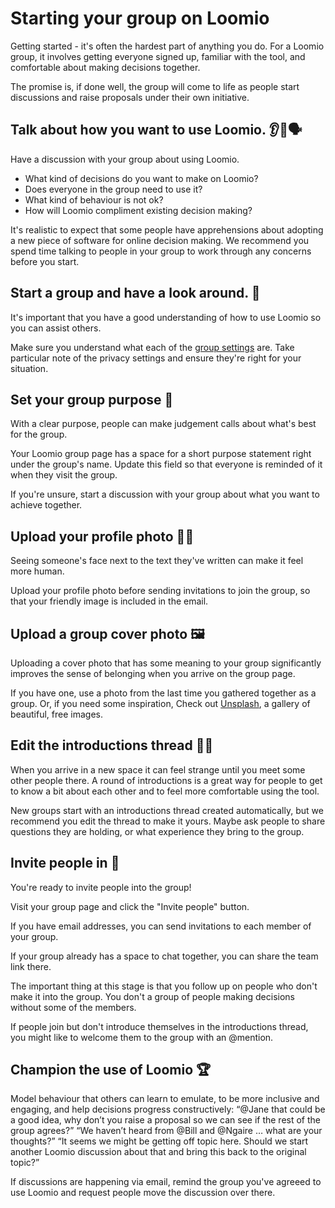 # Starting your group on Loomio

Getting started - it's often the hardest part of anything you do. For a Loomio group, it involves getting everyone signed up, familiar with the tool, and comfortable about making decisions together.

The promise is, if done well, the group will come to life as people start discussions and raise proposals under their own initiative.

## Talk about how you want to use Loomio. 👂👄🗣

Have a discussion with your group about using Loomio.

- What kind of decisions do you want to make on Loomio?
- Does everyone in the group need to use it?
- What kind of behaviour is not ok?
- How will Loomio compliment existing decision making?

It's realistic to expect that some people have apprehensions about adopting a new piece of software for online decision making. We recommend you spend time talking to people in your group to work through any concerns before you start.

## Start a group and have a look around. 👀

It's important that you have a good understanding of how to use Loomio so you can assist others.

Make sure you understand what each of the [group settings](https://loomio.gitbooks.io/manual/content/en/group_settings.html) are. Take particular note of the privacy settings and ensure they're right for your situation.

## Set your group purpose 🌟

With a clear purpose, people can make judgement calls about what's best for the group.

Your Loomio group page has a space for a short purpose statement right under the group's name. Update this field so that everyone is reminded of it when they visit the group.

If you're unsure, start a discussion with your group about what you want to achieve together.

## Upload your profile photo 👩🏽

Seeing someone's face next to the text they've written can make it feel more human.

Upload your profile photo before sending invitations to join the group, so that your friendly image is included in the email.

## Upload a group cover photo 🖼

Uploading a cover photo that has some meaning to your group significantly improves the sense of belonging when you arrive on the group page.

If you have one, use a photo from the last time you gathered together as a group. Or, if you need some inspiration, Check out [Unsplash](https://unsplash.com/), a gallery of beautiful, free images.

## Edit the introductions thread 👋🏽

When you arrive in a new space it can feel strange until you meet some other people there. A round of introductions is a great way for people to get to know a bit about each other and to feel more comfortable using the tool.

New groups start with an introductions thread created automatically, but we recommend you edit the thread to make it yours. Maybe ask people to share questions they are holding, or what experience they bring to the group.

## Invite people in 🙋

You're ready to invite people into the group!

Visit your group page and click the "Invite people" button.

If you have email addresses, you can send invitations to each member of your group.

If your group already has a space to chat together, you can share the team link there.

The important thing at this stage is that you follow up on people who don't make it into the group. You don't a group of people making decisions without some of the members.

If people join but don't introduce themselves in the introductions thread, you might like to welcome them to the group with an @mention.

## Champion the use of Loomio 🏆

Model behaviour that others can learn to emulate, to be more inclusive and engaging, and help decisions progress constructively:
“@Jane that could be a good idea, why don’t you raise a proposal so we can see if the rest of the group agrees?”
“We haven’t heard from @Bill and @Ngaire … what are your thoughts?”
“It seems we might be getting off topic here. Should we start another Loomio discussion about that and bring this back to the original topic?”

If discussions are happening via email, remind the group you've agreeed to use Loomio and request people move the discussion over there.
